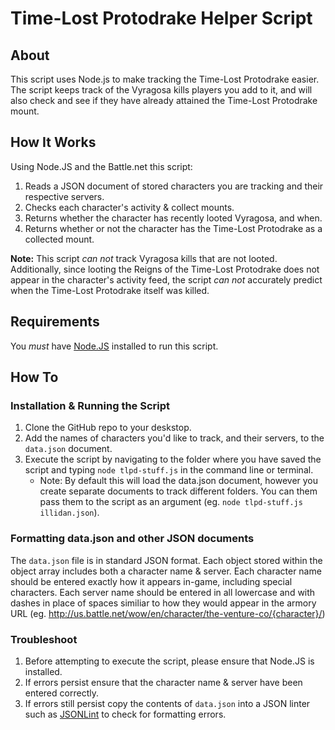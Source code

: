 # Time-Lost Protodrake Helper Script #

## About ##
This script uses Node.js to make tracking the Time-Lost Protodrake easier. The script keeps track of the Vyragosa kills players you add to it, and will also check and see if they have already attained the Time-Lost Protodrake mount.

## How It Works ##
Using Node.JS and the Battle.net this script:

1. Reads a JSON document of stored characters you are tracking and their respective servers.
2. Checks each character's activity & collect mounts.
3. Returns whether the character has recently looted Vyragosa, and when.
4. Returns whether or not the character has the Time-Lost Protodrake as a collected mount.

**Note:** This script *can not* track Vyragosa kills that are not looted. Additionally, since looting the Reigns of the Time-Lost Protodrake does not appear in the character's activity feed, the script *can not* accurately predict when the Time-Lost Protodrake itself was killed.

## Requirements ##
You *must* have [Node.JS](http://nodejs.org) installed to run this script.

## How To ##
### Installation & Running the Script ###
1. Clone the GitHub repo to your deskstop.
2. Add the names of characters you'd like to track, and their servers, to the `data.json` document.
3. Execute the script by navigating to the folder where you have saved the script and typing `node tlpd-stuff.js` in the command line or terminal.
	* Note: By default this will load the data.json document, however you create separate documents to track different folders. You can them pass them to the script as an argument (eg. `node tlpd-stuff.js illidan.json`).

### Formatting data.json and other JSON documents ###
The `data.json` file is in standard JSON format. Each object stored within the object array includes both a character name & server. Each character name should be entered exactly how it appears in-game, including special characters. Each server name should be entered in all lowercase and with dashes in place of spaces similiar to how they would appear in the armory URL (eg. http://us.battle.net/wow/en/character/the-venture-co/{character}/)

### Troubleshoot ###
1. Before attempting to execute the script, please ensure that Node.JS is installed.
2. If errors persist ensure that the character name & server have been entered correctly.
3. If errors still persist copy the contents of `data.json` into a JSON linter such as [JSONLint](http://jsonlint.com/) to check for formatting errors.